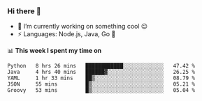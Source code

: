 ### Hi there 👋

<!--
**nodejh/nodejh** is a ✨ _special_ ✨ repository because its `README.md` (this file) appears on your GitHub profile.

Here are some ideas to get you started:

- 🔭 I’m currently working on ...
- 🌱 I’m currently learning ...
- 👯 I’m looking to collaborate on ...
- 🤔 I’m looking for help with ...
- 💬 Ask me about ...
- 📫 How to reach me: ...
- 😄 Pronouns: ...
- ⚡ Fun fact: ...
-->

- 🔭 I’m currently working on something cool :wink:
- ⚡ Languages: Node.js, Java, Go :thought_balloon:

📊 **This week I spent my time on**

<!--START_SECTION:waka-->
```text
Python   8 hrs 26 mins   ████████████░░░░░░░░░░░░░   47.42 % 
Java     4 hrs 40 mins   ██████▓░░░░░░░░░░░░░░░░░░   26.25 % 
YAML     1 hr 33 mins    ██▒░░░░░░░░░░░░░░░░░░░░░░   08.79 % 
JSON     55 mins         █▒░░░░░░░░░░░░░░░░░░░░░░░   05.21 % 
Groovy   53 mins         █▒░░░░░░░░░░░░░░░░░░░░░░░   05.04 % 
```
<!--END_SECTION:waka-->


<!--
:traffic_light: **Visitors**

![visitors](https://visitor-badge.glitch.me/badge?page_id=nodejh.nodejh)
-->
